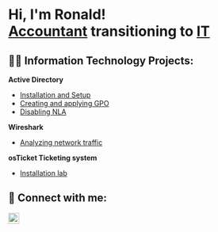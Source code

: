 <h1>Hi, I'm Ronald! <br/><a href="https://www.linkedin.com/in/ronaldmlam/">Accountant</a> transitioning to <a href="https://github.com/ronaldlam64">IT</a></h1>

<h2>👨‍💻 Information Technology Projects:</h2>

 <b>Active Directory</b>
  - [Installation and Setup](https://github.com/ronaldlam64/active-directory-deployment)
  - [Creating and applying GPO](https://github.com/ronaldlam64/creating-gpo-in-ad/tree/main)
  - [Disabling NLA](https://github.com/ronaldlam64/ad-disabling-NLA)

 <b>Wireshark</b>
  - [Analyzing network traffic](https://github.com/ronaldlam64/analyzing-network-traffic)

 <b>osTicket Ticketing system</b>
  - [Installation lab](https://github.com/ronaldlam64/osticket-lab-installation/tree/main)
    

<h2> 🤳 Connect with me:</h2>

[<img align="left" alt="Ronald Lam | LinkedIn" width="22px" src="https://cdn.jsdelivr.net/npm/simple-icons@v3/icons/linkedin.svg" />][linkedin]

[linkedin]: https://www.linkedin.com/in/ronaldlamtech/
